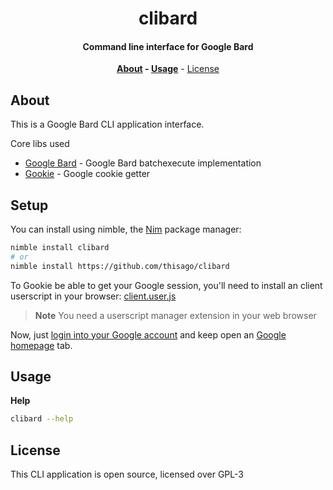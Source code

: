<div align=center>

# clibard

#### Command line interface for Google Bard

**[About](#about) - [Usage](#usage)** - [License](#license)

</div>

## About

This is a Google Bard CLI application interface.

Core libs used

- [Google Bard](https://github.com/thisago/bard) - Google Bard batchexecute implementation
- [Gookie](https://github.com/thisago/gookie) - Google cookie getter

## Setup

You can install using nimble, the [Nim](https://nim-lang.org) package manager:
```bash
nimble install clibard
# or
nimble install https://github.com/thisago/clibard
```

To Gookie be able to get your Google session, you'll need to install an client
userscript in your browser: [client.user.js](https://github.com/thisago/gookie/blob/master/src/client.user.js)

> **Note**
> You need a userscript manager extension in your web browser

Now, just [login into your Google account](https://accounts.google.com) and keep open an [Google homepage](https://www.google.com) tab.

## Usage

**Help**

```bash
clibard --help
```
<!-- 
The usage is very simple:

```bash
clibard prompt 
``` -->

## License

This CLI application is open source, licensed over GPL-3
